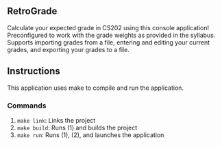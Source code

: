 ## RetroGrade
Calculate your expected grade in CS202 using this console application! Preconfigured to work with the grade weights as provided in the syllabus. Supports importing grades from a file, entering and editing your current grades, and exporting your grades to a file.

## Instructions
This application uses make to compile and run the application.

### Commands
1. ```make link```: Links the project
2. ```make build```: Runs (1) and builds the project
3. ```make run```: Runs (1), (2), and launches the application 
